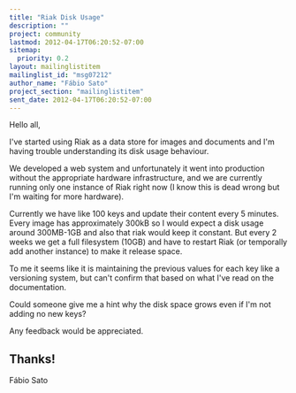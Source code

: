 ```yaml
---
title: "Riak Disk Usage"
description: ""
project: community
lastmod: 2012-04-17T06:20:52-07:00
sitemap:
  priority: 0.2
layout: mailinglistitem
mailinglist_id: "msg07212"
author_name: "Fábio Sato"
project_section: "mailinglistitem"
sent_date: 2012-04-17T06:20:52-07:00
---
```



Hello all,

I've started using Riak as a data store for images and documents and I'm
having trouble understanding its disk usage behaviour.

We developed a web system and unfortunately it went into production without
the appropriate hardware infrastructure, and we are currently running only
one instance of Riak right now (I know this is dead wrong but I'm waiting
for more hardware).

Currently we have like 100 keys and update their content every 5 minutes.
Every image has approximately 300kB so I would expect a disk usage around
 300MB-1GB and also that riak would keep it constant. But every 2 weeks we
get a full filesystem (10GB) and have to restart Riak (or temporally add
another instance) to make it release space.

To me it seems like it is maintaining the previous values for each key like
a versioning system, but can't confirm that based on what I've read on the
documentation.

Could someone give me a hint why the disk space grows even if I'm not
adding no new keys?

Any feedback would be appreciated.

Thanks!
-- 
Fábio Sato
